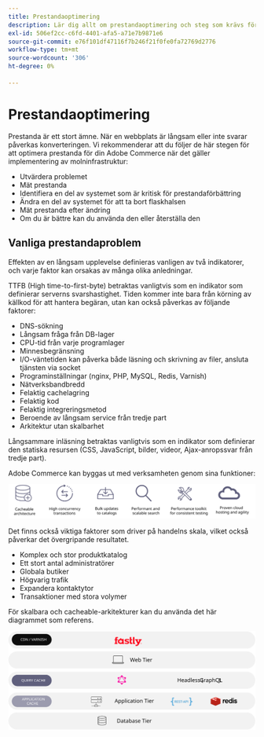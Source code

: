 ```yaml
---
title: Prestandaoptimering
description: Lär dig allt om prestandaoptimering och steg som krävs för att se hur din Adobe Commerce-implementering fungerar.
exl-id: 506ef2cc-c6fd-4401-afa5-a71e7b9871e6
source-git-commit: e76f101df47116f7b246f21f0fe0fa72769d2776
workflow-type: tm+mt
source-wordcount: '306'
ht-degree: 0%

---
```


# Prestandaoptimering

Prestanda är ett stort ämne. När en webbplats är långsam eller inte svarar påverkas konverteringen. Vi rekommenderar att du följer de här stegen för att optimera prestanda för din Adobe Commerce när det gäller implementering av molninfrastruktur:

- Utvärdera problemet
- Mät prestanda
- Identifiera en del av systemet som är kritisk för prestandaförbättring
- Ändra en del av systemet för att ta bort flaskhalsen
- Mät prestanda efter ändring
- Om du är bättre kan du använda den eller återställa den

## Vanliga prestandaproblem

Effekten av en långsam upplevelse definieras vanligen av två indikatorer, och varje faktor kan orsakas av många olika anledningar.

TTFB (High time-to-first-byte) betraktas vanligtvis som en indikator som definierar serverns svarshastighet. Tiden kommer inte bara från körning av källkod för att hantera begäran, utan kan också påverkas av följande faktorer:

- DNS-sökning
- Långsam fråga från DB-lager
- CPU-tid från varje programlager
- Minnesbegränsning
- I/O-väntetiden kan påverka både läsning och skrivning av filer, ansluta tjänsten via socket
- Programinställningar (nginx, PHP, MySQL, Redis, Varnish)
- Nätverksbandbredd
- Felaktig cachelagring
- Felaktig kod
- Felaktig integreringsmetod
- Beroende av långsam service från tredje part
- Arkitektur utan skalbarhet

Långsammare inläsning betraktas vanligtvis som en indikator som definierar den statiska resursen (CSS, JavaScript, bilder, videor, Ajax-anropssvar från tredje part).

Adobe Commerce kan byggas ut med verksamheten genom sina funktioner:

![Bild som visar Adobe Commerce skalbara funktioner](../../../assets/playbooks/scalable-capabilities.svg)

Det finns också viktiga faktorer som driver på handelns skala, vilket också påverkar det övergripande resultatet.

- Komplex och stor produktkatalog
- Ett stort antal administratörer
- Globala butiker
- Högvarig trafik
- Expandera kontaktytor
- Transaktioner med stora volymer

För skalbara och cacheable-arkitekturer kan du använda det här diagrammet som referens.

![Bild som visar hur du använder Adobe Commerce GraphQL API i en cacheable-arkitektur](../../../assets/playbooks/cacheable-architecture.svg)
